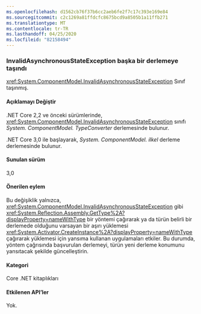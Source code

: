 ```yaml
---
ms.openlocfilehash: d1562cb76f37b6cc2aeb6fe2f7c17c393e169e84
ms.sourcegitcommit: c2c1269a81ffdcfc8675bcd9a8505b1a11ffb271
ms.translationtype: MT
ms.contentlocale: tr-TR
ms.lasthandoff: 04/25/2020
ms.locfileid: "82158494"
---
```

### <a name="invalidasynchronousstateexception-moved-to-another-assembly"></a>InvalidAsynchronousStateException başka bir derlemeye taşındı

<xref:System.ComponentModel.InvalidAsynchronousStateException> Sınıf taşınmış.

#### <a name="change-description"></a>Açıklamayı Değiştir

.NET Core 2,2 ve önceki sürümlerinde, <xref:System.ComponentModel.InvalidAsynchronousStateException> sınıfı *System. ComponentModel. TypeConverter* derlemesinde bulunur.

.NET Core 3,0 ile başlayarak, *System. ComponentModel. ilkel* derleme derlemesinde bulunur.

#### <a name="version-introduced"></a>Sunulan sürüm

3,0

#### <a name="recommended-action"></a>Önerilen eylem

Bu değişiklik yalnızca, <xref:System.ComponentModel.InvalidAsynchronousStateException> gibi <xref:System.Reflection.Assembly.GetType%2A?displayProperty=nameWithType> bir yöntemi çağırarak ya da türün belirli bir derlemede olduğunu varsayan bir aşırı yüklemesi <xref:System.Activator.CreateInstance%2A?displayProperty=nameWithType> çağırarak yüklemesi için yansıma kullanan uygulamaları etkiler. Bu durumda, yöntem çağrısında başvurulan derlemeyi, türün yeni derleme konumunu yansıtacak şekilde güncelleştirin.

#### <a name="category"></a>Kategori

Core .NET kitaplıkları

#### <a name="affected-apis"></a>Etkilenen API’ler

Yok.

<!--

### Affected APIs

- Not detectable via API analysis

-->
